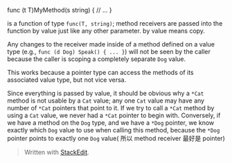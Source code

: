 
func (t T)MyMethod(s string) {
    // ...
}

is a function of type  `func(T, string)`; method receivers are passed into the function by value just like any other parameter. by value means copy.

Any changes to the receiver made inside of a method defined on a value type (e.g., `func (d Dog) Speak() { ... }`) will not be seen by the caller because the caller is scoping a completely separate `Dog` value.

This works because a pointer type can access the methods of its associated value type, but not vice versa.

Since everything is passed by value, it should be obvious why a `*Cat` method is not usable by a `Cat` value; any one `Cat` value may have any number of `*Cat` pointers that point to it. If we try to call a `*Cat` method by using a `Cat` value, we never had a `*Cat` pointer to begin with. Conversely, if we have a method on the `Dog` type, and we have a `*Dog` pointer, we know exactly which `Dog` value to use when calling this method, because the `*Dog` pointer points to exactly one `Dog` value( 所以 method receiver 最好是 pointer)
> Written with [StackEdit](https://stackedit.io/).
<!--stackedit_data:
eyJoaXN0b3J5IjpbMTUyNjE3NTU5OSwtMTEzNzEwODE1OF19
-->